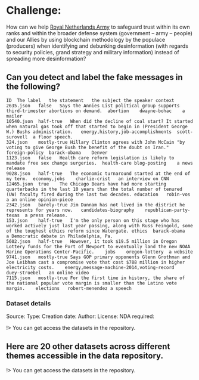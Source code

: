 # Challenge: 
How can we help <ins>Royal Netherlands Army</ins> to safeguard trust within its own ranks and within the broader defense system (government – army – people) and our Allies by using blockchain methodology by the populace (producers) when identifying and debunking desinformation (with regards to security policies, grand strategy and military information) instead of spreading more desinformation?


## Can you detect and label the fake messages in the following? 

```csv 
ID	The label	the statement	the subject	the speaker	context
2635.json	false	Says the Annies List political group supports third-trimester abortions on demand.	abortion	dwayne-bohac	a mailer
10540.json	half-true	When did the decline of coal start? It started when natural gas took off that started to begin in (President George W.) Bushs administration.	energy,history,job-accomplishments	scott-surovell	a floor speech.
324.json	mostly-true	Hillary Clinton agrees with John McCain "by voting to give George Bush the benefit of the doubt on Iran."	foreign-policy	barack-obama	Denver
1123.json	false	Health care reform legislation is likely to mandate free sex change surgeries.	health-care	blog-posting	a news release
9028.json	half-true	The economic turnaround started at the end of my term.	economy,jobs	charlie-crist	an interview on CNN
12465.json	true	The Chicago Bears have had more starting quarterbacks in the last 10 years than the total number of tenured (UW) faculty fired during the last two decades.	education	robin-vos	a an online opinion-piece
2342.json	barely-true	Jim Dunnam has not lived in the district he represents for years now.	candidates-biography	republican-party-texas	a press release.
153.json	half-true	I'm the only person on this stage who has worked actively just last year passing, along with Russ Feingold, some of the toughest ethics reform since Watergate.	ethics	barack-obama	a Democratic debate in Philadelphia, Pa.
5602.json	half-true	However, it took $19.5 million in Oregon Lottery funds for the Port of Newport to eventually land the new NOAA Marine Operations Center-Pacific.	jobs	oregon-lottery	a website 
9741.json	mostly-true	Says GOP primary opponents Glenn Grothman and Joe Leibham cast a compromise vote that cost $788 million in higher electricity costs.	energy,message-machine-2014,voting-record	duey-stroebel	an online video
7115.json	mostly-true	For the first time in history, the share of the national popular vote margin is smaller than the Latino vote margin.	elections	robert-menendez	a speech

```
### Dataset details 

Source: 
Type: 
Creation date: 
Author:
License: 
NDA required: 

!> You can get access the datasets in the repository. 



## Here are 20 other datasets across different themes accessible in the data repository. 


!> You can get access the datasets in the repository. 

